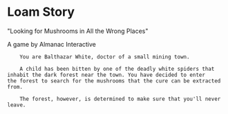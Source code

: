 Loam Story
=========

"Looking for Mushrooms in All the Wrong Places"

A game by Almanac Interactive

		You are Balthazar White, doctor of a small mining town.
	
		A child has been bitten by one of the deadly white spiders that
	inhabit the dark forest near the town. You have decided to enter
	the forest to search for the mushrooms that the cure can be extracted
	from.
	
		The forest, however, is determined to make sure that you'll never leave.
